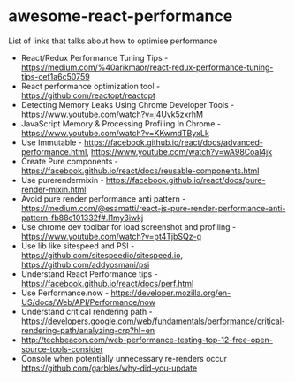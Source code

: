 # awesome-react-performance
List of links that talks about how to optimise performance

- React/Redux Performance Tuning Tips - https://medium.com/%40arikmaor/react-redux-performance-tuning-tips-cef1a6c50759
- React performance optimization tool - https://github.com/reactopt/reactopt
- Detecting Memory Leaks Using Chrome Developer Tools - https://www.youtube.com/watch?v=j4Uvk5zxrhM
- JavaScript Memory & Processing Profiling In Chrome - https://www.youtube.com/watch?v=KKwmdTByxLk
- Use Immutable - https://facebook.github.io/react/docs/advanced-performance.html, https://www.youtube.com/watch?v=wA98Coal4jk
- Create Pure components - https://facebook.github.io/react/docs/reusable-components.html
- Use purerendermixin - https://facebook.github.io/react/docs/pure-render-mixin.html
- Avoid pure render performance anti pattern - https://medium.com/@esamatti/react-js-pure-render-performance-anti-pattern-fb88c101332f#.l1my3iwkj
- Use chrome dev toolbar for load screenshot and profiling - https://www.youtube.com/watch?v=pt4TjbSQz-g
- Use lib like sitespeed and PSI - https://github.com/sitespeedio/sitespeed.io, https://github.com/addyosmani/psi
- Understand React Performance tips - https://facebook.github.io/react/docs/perf.html
- Use Performance.now - https://developer.mozilla.org/en-US/docs/Web/API/Performance/now
- Understand critical rendering path - https://developers.google.com/web/fundamentals/performance/critical-rendering-path/analyzing-crp?hl=en
- http://techbeacon.com/web-performance-testing-top-12-free-open-source-tools-consider
- Console when potentially unnecessary re-renders occur https://github.com/garbles/why-did-you-update
